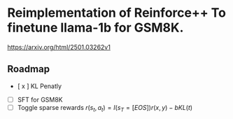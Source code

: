# Reimplementation of Reinforce++ To finetune llama-1b for GSM8K.

https://arxiv.org/html/2501.03262v1

## Roadmap
- [ x ] KL Penatly
- [ ] SFT for GSM8K
- [ ] Toggle sparse rewards $r(s_t,a_t) = I(s_T=[EOS])r(x,y) - bKL(t)$
